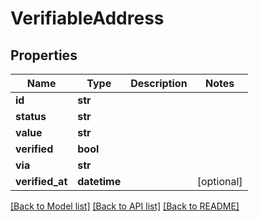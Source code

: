 # VerifiableAddress


## Properties
Name | Type | Description | Notes
------------ | ------------- | ------------- | -------------
**id** | **str** |  | 
**status** | **str** |  | 
**value** | **str** |  | 
**verified** | **bool** |  | 
**via** | **str** |  | 
**verified_at** | **datetime** |  | [optional] 

[[Back to Model list]](../README.md#documentation-for-models) [[Back to API list]](../README.md#documentation-for-api-endpoints) [[Back to README]](../README.md)



